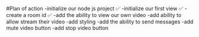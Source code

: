 #Plan of action
-initialize our node js project  ✅
-initialize our first view  ✅
-create a room id ✅
-add the ability to view our own video
-add ability to allow stream their video
-add styling
-add the ability to send messages 
-add mute video button
-add stop video button



